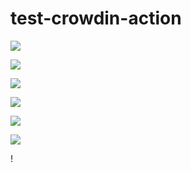 # test-crowdin-action
[![](https://github.com/VBeytok/test-crowdin-action/workflows/Crowdin%20Action/badge.svg)](https://github.com/VBeytok/test-crowdin-action/actions?query=workflow%3A%22Crowdin+Action%22)

[![](https://github.com/VBeytok/test-crowdin-action/workflows/Crowdin%20Action%20without%20config%20file/badge.svg)](https://github.com/VBeytok/test-crowdin-action/actions?query=workflow%3A%22Crowdin+Action+without+config+file%22)

[![](https://github.com/VBeytok/test-crowdin-action/workflows/Crowdin%20Action%20Testing/badge.svg)](https://github.com/VBeytok/test-crowdin-action/actions?query=workflow%3A%22Crowdin+Action+Testing%22)

[![](https://github.com/VBeytok/test-crowdin-action/workflows/Crowdin%20Action%20Testing%20without%20config%20file/badge.svg)](https://github.com/VBeytok/test-crowdin-action/actions?query=workflow%3A%22Crowdin+Action+Testing+without+config+file%22)

[![](https://github.com/VBeytok/test-crowdin-action/workflows/Crowdin%20Action%20Without%20Pushing/badge.svg)](https://github.com/VBeytok/test-crowdin-action/actions?query=workflow%3A%22Crowdin+Action+Without+Pushing%22)

[![](https://github.com/VBeytok/test-crowdin-action/workflows/Crowdin%20Action%20Testing%20Schedule/badge.svg)](https://github.com/VBeytok/test-crowdin-action/actions?query=workflow%3A%22Crowdin+Action+Testing+Schedule%22)


!
